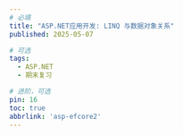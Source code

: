 ```yaml
---
# 必填
title: "ASP.NET应用开发: LINQ 与数据对象关系"
published: 2025-05-07

# 可选
tags:
  - ASP.NET 
  - 期末复习

# 进阶，可选
pin: 16
toc: true
abbrlink: 'asp-efcore2'
---
```



